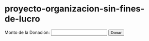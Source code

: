# proyecto-organizacion-sin-fines-de-lucro
<form id="donationForm">
    <label for="amount">Monto de la Donación:</label>
    <input type="number" id="amount" name="amount" required>
    <button type="submit">Donar</button>
</form
